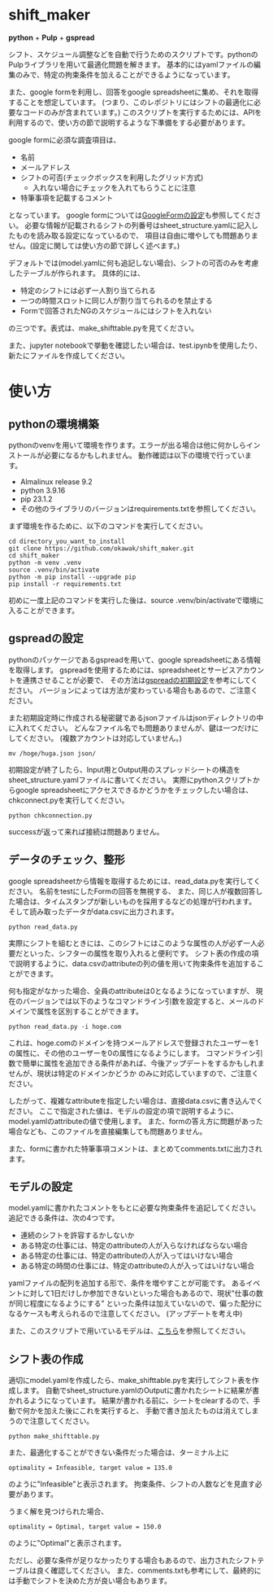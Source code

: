 # shift_maker
**python** + **Pulp** + **gspread**

シフト、スケジュール調整などを自動で行うためのスクリプトです。pythonのPulpライブラリを用いて最適化問題を解きます。
基本的にはyamlファイルの編集のみで、特定の拘束条件を加えることができるようになっています。

また、google formを利用し、回答をgoogle spreadsheetに集め、それを取得することを想定しています。
(つまり、このレポジトリにはシフトの最適化に必要なコードのみが含まれています。)
このスクリプトを実行するためには、APIを利用するので、使い方の節で説明するような下準備をする必要があります。

google formに必須な調査項目は、
* 名前
* メールアドレス
* シフトの可否(チェックボックスを利用したグリッド方式)
    * 入れない場合にチェックを入れてもらうことに注意
* 特筆事項を記載するコメント

となっています。
google formについては[GoogleFormの設定](doc/GoogleForm.md)も参照してください。
必要な情報が記載されるシフトの列番号はsheet_structure.yamlに記入したものを読み取る設定になっているので、
項目は自由に増やしても問題ありません。(設定に関しては使い方の節で詳しく述べます。)

デフォルトでは(model.yamlに何も追記しない場合)、シフトの可否のみを考慮したテーブルが作られます。
具体的には、

* 特定のシフトには必ず一人割り当てられる
* 一つの時間スロットに同じ人が割り当てられるのを禁止する
* Formで回答されたNGのスケジュールにはシフトを入れない

の三つです。表式は、make_shifttable.pyを見てください。

また、jupyter notebookで挙動を確認したい場合は、test.ipynbを使用したり、新たにファイルを作成してください。

# 使い方

## pythonの環境構築
pythonのvenvを用いて環境を作ります。エラーが出る場合は他に何かしらインストールが必要になるかもしれません。
動作確認は以下の環境で行っています。

* Almalinux release 9.2
* python 3.9.16
* pip 23.1.2
* その他のライブラリのバージョンはrequirements.txtを参照してください。

まず環境を作るために、以下のコマンドを実行してください。
```shell
cd directory_you_want_to_install
git clone https://github.com/okawak/shift_maker.git
cd shift_maker
python -m venv .venv
source .venv/bin/activate
python -m pip install --upgrade pip
pip install -r requirements.txt
```

初めに一度上記のコマンドを実行した後は、source .venv/bin/activateで環境に入ることができます。

## gspreadの設定
pythonのパッケージであるgspreadを用いて、google spreadsheetにある情報を取得します。
gspreadを使用するためには、spreadsheetとサービスアカウントを連携させることが必要で、
その方法は[gspreadの初期設定](doc/GoogleAPI.md)を参考にしてください。
バージョンによっては方法が変わっている場合もあるので、ご注意ください。

また初期設定時に作成される秘密鍵であるjsonファイルはjsonディレクトリの中に入れてください。
どんなファイル名でも問題ありませんが、鍵は一つだけにしてください。
(複数アカウントは対応していません。)
```shell
mv /hoge/huga.json json/
```

初期設定が終了したら、Input用とOutput用のスプレッドシートの構造をsheet_structure.yamlファイルに書いてください。
実際にpythonスクリプトからgoogle spreadsheetにアクセスできるかどうかをチェックしたい場合は、
chkconnect.pyを実行してください。
```shell
python chkconnection.py
```
successが返って来れば接続は問題ありません。


## データのチェック、整形
google spreadsheetから情報を取得するためには、read_data.pyを実行してください。
名前をtestにしたFormの回答を無視する、
また、同じ人が複数回答した場合は、タイムスタンプが新しいものを採用するなどの処理が行われます。
そして読み取ったデータがdata.csvに出力されます。

```shell
python read_data.py
```

実際にシフトを組むときには、このシフトにはこのような属性の人が必ず一人必要だといった、シフターの属性を取り入れると便利です。
シフト表の作成の項で説明するように、data.csvのattributeの列の値を用いて拘束条件を追加することができます。

何も指定がなかった場合、全員のattributeは0となるようになっていますが、
現在のバージョンでは以下のようなコマンドライン引数を設定すると、メールのドメインで属性を区別することができます。

```shell
python read_data.py -i hoge.com
```
これは、hoge.comのドメインを持つメールアドレスで登録されたユーザーを1の属性に、その他のユーザーを0の属性になるようにします。
コマンドライン引数で簡単に属性を追加できる条件があれば、今後アップデートをするかもしれませんが、現状は特定のドメインかどうか
のみに対応していますので、ご注意ください。

したがって、複雑なattributeを指定したい場合は、直接data.csvに書き込んでください。
ここで指定された値は、モデルの設定の項で説明するように、model.yamlのattributeの値で使用します。
また、formの答え方に問題があった場合なども、このファイルを直接編集しても問題ありません。

また、formに書かれた特筆事項コメントは、まとめてcomments.txtに出力されます。


## モデルの設定
model.yamlに書かれたコメントをもとに必要な拘束条件を追記してください。
追記できる条件は、次の4つです。

* 連続のシフトを許容するかしないか
* ある特定の仕事には、特定のattributeの人が入らなければならない場合
* ある特定の仕事には、特定のattributeの人が入ってはいけない場合
* ある特定の時間の仕事には、特定のattributeの人が入ってはいけない場合

yamlファイルの配列を追加する形で、条件を増やすことが可能です。
あるイベントに対して1日だけしか参加できないといった場合もあるので、現状"仕事の数が同じ程度になるようにする"
といった条件は加えていないので、偏った配分になるケースも考えられるので注意してください。
(アップデートを考え中)

また、このスクリプトで用いているモデルは、[こちら](doc/model.md)を参照してください。

## シフト表の作成
適切にmodel.yamlを作成したら、make_shifttable.pyを実行してシフト表を作成します。
自動でsheet_structure.yamlのOutputに書かれたシートに結果が書かれるようになっています。
結果が書かれる前に、シートをclearするので、手動で何かを加えた後にこれを実行すると、
手動で書き加えたものは消えてしまうので注意してください。

```shell
python make_shifttable.py
```

また、最適化することができない条件だった場合は、ターミナル上に
```
optimality = Infeasible, target value = 135.0
```
のように"Infeasible"と表示されます。
拘束条件、シフトの人数などを見直す必要があります。

うまく解を見つけられた場合、
```
optimality = Optimal, target value = 150.0
```
のように"Optimal"と表示されます。

ただし、必要な条件が足りなかったりする場合もあるので、出力されたシフトテーブルは良く確認してください。
また、comments.txtも参考にして、最終的には手動でシフトを決めた方が良い場合もあります。
